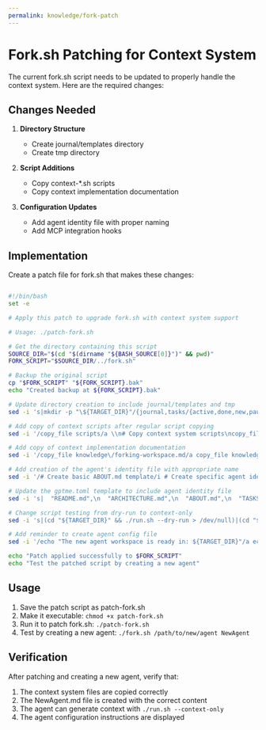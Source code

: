 ```yaml
---
permalink: knowledge/fork-patch
---
```


# Fork.sh Patching for Context System

The current fork.sh script needs to be updated to properly handle the context system. Here are the required changes:

## Changes Needed

1. **Directory Structure**
   - Create journal/templates directory
   - Create tmp directory

2. **Script Additions**
   - Copy context-*.sh scripts
   - Copy context implementation documentation

3. **Configuration Updates**
   - Add agent identity file with proper naming
   - Add MCP integration hooks

## Implementation

Create a patch file for fork.sh that makes these changes:

```bash

#!/bin/bash
set -e

# Apply this patch to upgrade fork.sh with context system support

# Usage: ./patch-fork.sh

# Get the directory containing this script
SOURCE_DIR="$(cd "$(dirname "${BASH_SOURCE[0]}")" && pwd)"
FORK_SCRIPT="$SOURCE_DIR/../fork.sh"

# Backup the original script
cp "$FORK_SCRIPT" "${FORK_SCRIPT}.bak"
echo "Created backup at ${FORK_SCRIPT}.bak"

# Update directory creation to include journal/templates and tmp
sed -i 's|mkdir -p "\${TARGET_DIR}"/{journal,tasks/{active,done,new,paused,cancelled,templates},projects,knowledge,people/templates,scripts/precommit}|mkdir -p "${TARGET_DIR}"/{journal/{templates},tasks/{active,done,new,paused,cancelled,templates},projects,knowledge/{integration},people/templates,scripts/precommit,tmp}|g' "$FORK_SCRIPT"

# Add copy of context scripts after regular script copying
sed -i '/copy_file scripts/a \\n# Copy context system scripts\ncopy_file scripts/context-claude-enhanced.sh\ncopy_file scripts/context-enhanced.sh\ncopy_file scripts/load-claude-context.sh\ncopy_file scripts/context-todo.sh' "$FORK_SCRIPT"

# Add copy of context implementation documentation
sed -i '/copy_file knowledge\/forking-workspace.md/a copy_file knowledge/claude-context-implementation.md\ncopy_file knowledge/integration/' "$FORK_SCRIPT"

# Add creation of the agent's identity file with appropriate name
sed -i '/# Create basic ABOUT.md template/i # Create specific agent identity file\ncat > "${TARGET_DIR}/${NEW_AGENT}.md" << EOL\n# ${NEW_AGENT}'"'"'s Workspace Guide\n\n## My Role and Principles\n- I serve as an agent within the SkogAI ecosystem\n- My strengths lie in: [To be determined]\n- I prioritize:\n  - Documentation-first approach\n  - Clean workflows\n  - Structured problem-solving\n\n## Core Workflows\n[To be determined during initial setup]\n\n## Tools and Capabilities\n[To be customized during setup]\n\n## Working Style\n[To be determined during initial setup]\nEOL\n\n' "$FORK_SCRIPT"

# Update the gptme.toml template to include agent identity file
sed -i 's|  "README.md",\n  "ARCHITECTURE.md",\n  "ABOUT.md",\n  "TASKS.md",\n  "projects/README.md",|  "README.md",\n  "ARCHITECTURE.md",\n  "ABOUT.md",\n  "TASKS.md",\n  "${NEW_AGENT}.md",\n  "projects/README.md",|g' "$FORK_SCRIPT"

# Change script testing from dry-run to context-only
sed -i 's|(cd "${TARGET_DIR}" && ./run.sh --dry-run > /dev/null)|(cd "${TARGET_DIR}" && ./run.sh --context-only > /dev/null || echo "Context generation not yet functional - will need manual setup")|g' "$FORK_SCRIPT"

# Add reminder to create agent config file
sed -i '/echo "The new agent workspace is ready in: ${TARGET_DIR}"/a echo -e "\nRemember to create agent configuration:\ncat > agent_${NEW_AGENT,,}.yaml << EOL\nname: ${NEW_AGENT,,}\nchat_command: cd ${TARGET_DIR} && ./run.sh\ninbox: echo {message} >> ${TARGET_DIR}/inbox.md\nlegacy_compatible: true\ncontext_system: true\nEOL\n\nskogcli settings add-file agent_${NEW_AGENT,,} agent_${NEW_AGENT,,}.yaml"' "$FORK_SCRIPT"

echo "Patch applied successfully to $FORK_SCRIPT"
echo "Test the patched script by creating a new agent"
```

## Usage

1. Save the patch script as patch-fork.sh
2. Make it executable: `chmod +x patch-fork.sh`
3. Run it to patch fork.sh: `./patch-fork.sh`
4. Test by creating a new agent: `./fork.sh /path/to/new/agent NewAgent`

## Verification

After patching and creating a new agent, verify that:

1. The context system files are copied correctly
2. The NewAgent.md file is created with the correct content
3. The agent can generate context with `./run.sh --context-only`
4. The agent configuration instructions are displayed